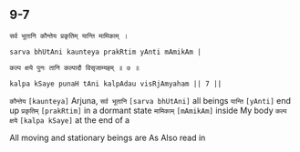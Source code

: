## 9-7


```shloka-sa
सर्व भूतानि कौन्तेय प्रकृतिम् यान्ति मामिकाम् ।
```
```shloka-sa-hk
sarva bhUtAni kaunteya prakRtim yAnti mAmikAm |
```
```shloka-sa
कल्प क्षये पुनः तानि कल्पादौ विसृजाम्यहम् ॥ ७ ॥
```
```shloka-sa-hk
kalpa kSaye punaH tAni kalpAdau visRjAmyaham || 7 ||
```

`कौन्तेय` `[kaunteya]` Arjuna, `सर्व भूतानि` `[sarva bhUtAni]` all beings `यान्ति` `[yAnti]` end up `प्रकृतिम्` `[prakRtim]` in a dormant state `मामिकाम्` `[mAmikAm]` inside My body `कल्प क्षये` `[kalpa kSaye]` at the end of a

All moving and stationary beings are 
As 
Also read in 


